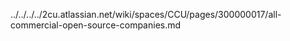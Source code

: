 ../../../../2cu.atlassian.net/wiki/spaces/CCU/pages/300000017/all-commercial-open-source-companies.md